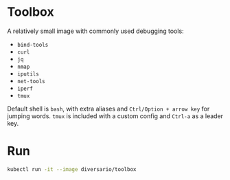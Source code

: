 # Toolbox

A relatively small image with commonly used debugging tools:

* `bind-tools`
* `curl`
* `jq`
* `nmap`
* `iputils`
* `net-tools`
* `iperf`
* `tmux`

Default shell is `bash`, with extra aliases and `Ctrl/Option + arrow key` for jumping words. `tmux` is included with a custom config and `Ctrl-a` as a leader key.

# Run

```sh
kubectl run -it --image diversario/toolbox
```
